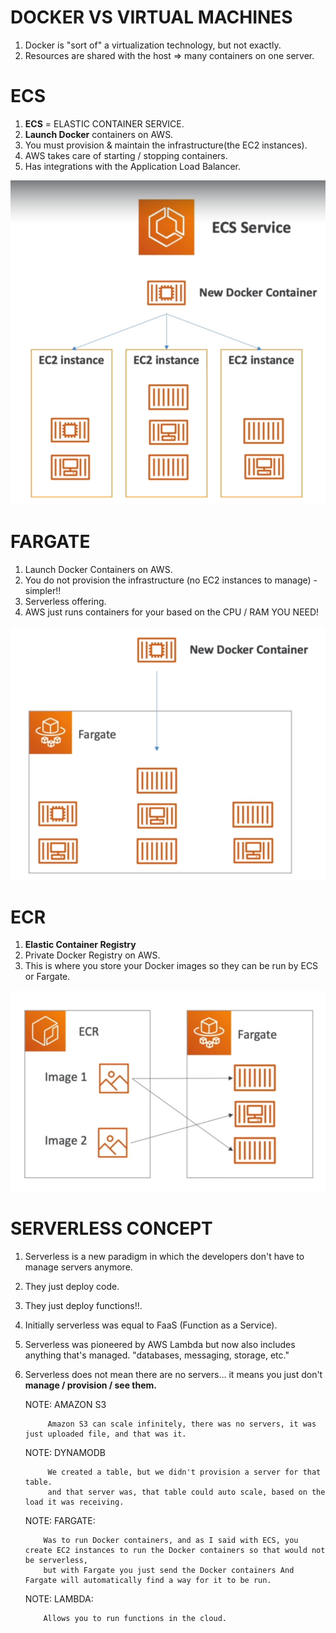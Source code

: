 # **DOCKER VS VIRTUAL MACHINES**

1. Docker is "sort of" a virtualization technology, but not exactly.
2. Resources are shared with the host => many containers on one server.

# **ECS**

1. **ECS** = ELASTIC CONTAINER SERVICE.
2. **Launch Docker** containers on AWS.
3. You must provision & maintain the infrastructure(the EC2 instances).
4. AWS takes care of starting / stopping containers.
5. Has integrations with the Application Load Balancer.

![Drag Racing](images/ECS_SERVICE.png)

# **FARGATE**

1. Launch Docker Containers on AWS.
2. You do not provision the infrastructure (no EC2 instances to manage) - simpler!!
3. Serverless offering.
4. AWS just runs containers for your based on the CPU / RAM YOU NEED!

![Drag Racing](images/Fargate.png)

# **ECR**

1. **Elastic Container Registry**
2. Private Docker Registry on AWS.
3. This is where you store your Docker images so they can be run by ECS or Fargate.

![Drag Racing](images/ECR.png)

# **SERVERLESS CONCEPT**

1.  Serverless is a new paradigm in which the developers don't have to manage servers anymore.
2.  They just deploy code.
3.  They just deploy functions!!.
4.  Initially serverless was equal to FaaS (Function as a Service).
5.  Serverless was pioneered by AWS Lambda but now also includes anything that's managed. "databases, messaging, storage, etc."
6.  Serverless does not mean there are no servers...
    it means you just don't **manage / provision / see them.**

    NOTE: AMAZON S3

             Amazon S3 can scale infinitely, there was no servers, it was just uploaded file, and that was it.

    NOTE: DYNAMODB

             We created a table, but we didn't provision a server for that table.
             and that server was, that table could auto scale, based on the load it was receiving.

    NOTE: FARGATE:

            Was to run Docker containers, and as I said with ECS, you create EC2 instances to run the Docker containers so that would not be serverless,
            but with Fargate you just send the Docker containers And Fargate will automatically find a way for it to be run.

    NOTE: LAMBDA:

            Allows you to run functions in the cloud.
